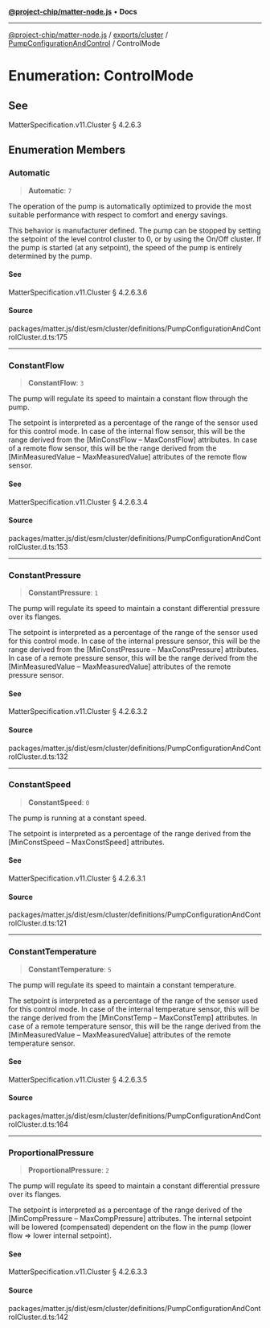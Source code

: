 [**@project-chip/matter-node.js**](../../../../../README.md) • **Docs**

***

[@project-chip/matter-node.js](../../../../../modules.md) / [exports/cluster](../../../README.md) / [PumpConfigurationAndControl](../README.md) / ControlMode

# Enumeration: ControlMode

## See

MatterSpecification.v11.Cluster § 4.2.6.3

## Enumeration Members

### Automatic

> **Automatic**: `7`

The operation of the pump is automatically optimized to provide the most suitable performance with respect
to comfort and energy savings.

This behavior is manufacturer defined. The pump can be stopped by setting the setpoint of the level control
cluster to 0, or by using the On/Off cluster. If the pump is started (at any setpoint), the speed of the
pump is entirely determined by the pump.

#### See

MatterSpecification.v11.Cluster § 4.2.6.3.6

#### Source

packages/matter.js/dist/esm/cluster/definitions/PumpConfigurationAndControlCluster.d.ts:175

***

### ConstantFlow

> **ConstantFlow**: `3`

The pump will regulate its speed to maintain a constant flow through the pump.

The setpoint is interpreted as a percentage of the range of the sensor used for this control mode. In case
of the internal flow sensor, this will be the range derived from the [MinConstFlow – MaxConstFlow]
attributes. In case of a remote flow sensor, this will be the range derived from the [MinMeasuredValue –
MaxMeasuredValue] attributes of the remote flow sensor.

#### See

MatterSpecification.v11.Cluster § 4.2.6.3.4

#### Source

packages/matter.js/dist/esm/cluster/definitions/PumpConfigurationAndControlCluster.d.ts:153

***

### ConstantPressure

> **ConstantPressure**: `1`

The pump will regulate its speed to maintain a constant differential pressure over its flanges.

The setpoint is interpreted as a percentage of the range of the sensor used for this control mode. In case
of the internal pressure sensor, this will be the range derived from the [MinConstPressure –
MaxConstPressure] attributes. In case of a remote pressure sensor, this will be the range derived from the
[MinMeasuredValue – MaxMeasuredValue] attributes of the remote pressure sensor.

#### See

MatterSpecification.v11.Cluster § 4.2.6.3.2

#### Source

packages/matter.js/dist/esm/cluster/definitions/PumpConfigurationAndControlCluster.d.ts:132

***

### ConstantSpeed

> **ConstantSpeed**: `0`

The pump is running at a constant speed.

The setpoint is interpreted as a percentage of the range derived from the [MinConstSpeed – MaxConstSpeed]
attributes.

#### See

MatterSpecification.v11.Cluster § 4.2.6.3.1

#### Source

packages/matter.js/dist/esm/cluster/definitions/PumpConfigurationAndControlCluster.d.ts:121

***

### ConstantTemperature

> **ConstantTemperature**: `5`

The pump will regulate its speed to maintain a constant temperature.

The setpoint is interpreted as a percentage of the range of the sensor used for this control mode. In case
of the internal temperature sensor, this will be the range derived from the [MinConstTemp – MaxConstTemp]
attributes. In case of a remote temperature sensor, this will be the range derived from the
[MinMeasuredValue – MaxMeasuredValue] attributes of the remote temperature sensor.

#### See

MatterSpecification.v11.Cluster § 4.2.6.3.5

#### Source

packages/matter.js/dist/esm/cluster/definitions/PumpConfigurationAndControlCluster.d.ts:164

***

### ProportionalPressure

> **ProportionalPressure**: `2`

The pump will regulate its speed to maintain a constant differential pressure over its flanges.

The setpoint is interpreted as a percentage of the range derived of the [MinCompPressure – MaxCompPressure]
attributes. The internal setpoint will be lowered (compensated) dependent on the flow in the pump (lower
flow ⇒ lower internal setpoint).

#### See

MatterSpecification.v11.Cluster § 4.2.6.3.3

#### Source

packages/matter.js/dist/esm/cluster/definitions/PumpConfigurationAndControlCluster.d.ts:142
